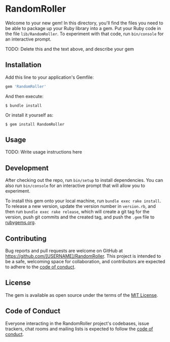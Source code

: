 # RandomRoller

Welcome to your new gem! In this directory, you'll find the files you need to be able to package up your Ruby library into a gem. Put your Ruby code in the file `lib/RandomRoller`. To experiment with that code, run `bin/console` for an interactive prompt.

TODO: Delete this and the text above, and describe your gem

## Installation

Add this line to your application's Gemfile:

```ruby
gem 'RandomRoller'
```

And then execute:

    $ bundle install

Or install it yourself as:

    $ gem install RandomRoller

## Usage

TODO: Write usage instructions here

## Development

After checking out the repo, run `bin/setup` to install dependencies. You can also run `bin/console` for an interactive prompt that will allow you to experiment.

To install this gem onto your local machine, run `bundle exec rake install`. To release a new version, update the version number in `version.rb`, and then run `bundle exec rake release`, which will create a git tag for the version, push git commits and the created tag, and push the `.gem` file to [rubygems.org](https://rubygems.org).

## Contributing

Bug reports and pull requests are welcome on GitHub at https://github.com/[USERNAME]/RandomRoller. This project is intended to be a safe, welcoming space for collaboration, and contributors are expected to adhere to the [code of conduct](https://github.com/[USERNAME]/RandomRoller/blob/master/CODE_OF_CONDUCT.md).

## License

The gem is available as open source under the terms of the [MIT License](https://opensource.org/licenses/MIT).

## Code of Conduct

Everyone interacting in the RandomRoller project's codebases, issue trackers, chat rooms and mailing lists is expected to follow the [code of conduct](https://github.com/[USERNAME]/RandomRoller/blob/master/CODE_OF_CONDUCT.md).
